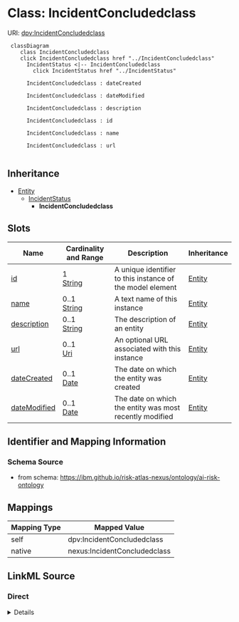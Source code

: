 

# Class: IncidentConcludedclass



URI: [dpv:IncidentConcludedclass](https://w3c.github.io/dpv/2.1/dpv/#IncidentConcludedclass)






```mermaid
 classDiagram
    class IncidentConcludedclass
    click IncidentConcludedclass href "../IncidentConcludedclass"
      IncidentStatus <|-- IncidentConcludedclass
        click IncidentStatus href "../IncidentStatus"

      IncidentConcludedclass : dateCreated

      IncidentConcludedclass : dateModified

      IncidentConcludedclass : description

      IncidentConcludedclass : id

      IncidentConcludedclass : name

      IncidentConcludedclass : url


```





## Inheritance
* [Entity](Entity.md)
    * [IncidentStatus](IncidentStatus.md)
        * **IncidentConcludedclass**



## Slots

| Name | Cardinality and Range | Description | Inheritance |
| ---  | --- | --- | --- |
| [id](id.md) | 1 <br/> [String](String.md) | A unique identifier to this instance of the model element | [Entity](Entity.md) |
| [name](name.md) | 0..1 <br/> [String](String.md) | A text name of this instance | [Entity](Entity.md) |
| [description](description.md) | 0..1 <br/> [String](String.md) | The description of an entity | [Entity](Entity.md) |
| [url](url.md) | 0..1 <br/> [Uri](Uri.md) | An optional URL associated with this instance | [Entity](Entity.md) |
| [dateCreated](dateCreated.md) | 0..1 <br/> [Date](Date.md) | The date on which the entity was created | [Entity](Entity.md) |
| [dateModified](dateModified.md) | 0..1 <br/> [Date](Date.md) | The date on which the entity was most recently modified | [Entity](Entity.md) |









## Identifier and Mapping Information







### Schema Source


* from schema: https://ibm.github.io/risk-atlas-nexus/ontology/ai-risk-ontology




## Mappings

| Mapping Type | Mapped Value |
| ---  | ---  |
| self | dpv:IncidentConcludedclass |
| native | nexus:IncidentConcludedclass |







## LinkML Source

<!-- TODO: investigate https://stackoverflow.com/questions/37606292/how-to-create-tabbed-code-blocks-in-mkdocs-or-sphinx -->

### Direct

<details>
```yaml
name: IncidentConcludedclass
from_schema: https://ibm.github.io/risk-atlas-nexus/ontology/ai-risk-ontology
is_a: IncidentStatus
class_uri: dpv:IncidentConcludedclass

```
</details>

### Induced

<details>
```yaml
name: IncidentConcludedclass
from_schema: https://ibm.github.io/risk-atlas-nexus/ontology/ai-risk-ontology
is_a: IncidentStatus
attributes:
  id:
    name: id
    description: A unique identifier to this instance of the model element. Example
      identifiers include UUID, URI, URN, etc.
    from_schema: https://ibm.github.io/risk-atlas-nexus/ontology/ai-risk-ontology
    rank: 1000
    slot_uri: schema:identifier
    identifier: true
    alias: id
    owner: IncidentConcludedclass
    domain_of:
    - Entity
    range: string
    required: true
  name:
    name: name
    description: A text name of this instance.
    from_schema: https://ibm.github.io/risk-atlas-nexus/ontology/ai-risk-ontology
    rank: 1000
    slot_uri: schema:name
    alias: name
    owner: IncidentConcludedclass
    domain_of:
    - Entity
    - BenchmarkMetadataCard
    range: string
  description:
    name: description
    description: The description of an entity
    from_schema: https://ibm.github.io/risk-atlas-nexus/ontology/ai-risk-ontology
    rank: 1000
    slot_uri: schema:description
    alias: description
    owner: IncidentConcludedclass
    domain_of:
    - Entity
    range: string
  url:
    name: url
    description: An optional URL associated with this instance.
    from_schema: https://ibm.github.io/risk-atlas-nexus/ontology/ai-risk-ontology
    rank: 1000
    slot_uri: schema:url
    alias: url
    owner: IncidentConcludedclass
    domain_of:
    - Entity
    range: uri
  dateCreated:
    name: dateCreated
    description: The date on which the entity was created.
    from_schema: https://ibm.github.io/risk-atlas-nexus/ontology/ai-risk-ontology
    rank: 1000
    slot_uri: schema:dateCreated
    alias: dateCreated
    owner: IncidentConcludedclass
    domain_of:
    - Entity
    range: date
    required: false
  dateModified:
    name: dateModified
    description: The date on which the entity was most recently modified.
    from_schema: https://ibm.github.io/risk-atlas-nexus/ontology/ai-risk-ontology
    rank: 1000
    slot_uri: schema:dateModified
    alias: dateModified
    owner: IncidentConcludedclass
    domain_of:
    - Entity
    range: date
    required: false
class_uri: dpv:IncidentConcludedclass

```
</details>
